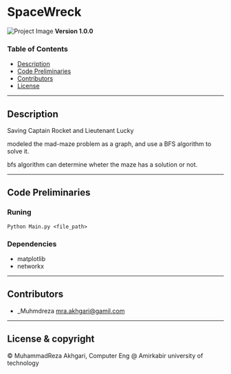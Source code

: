 # SpaceWreck
![Project Image](https://www.dropbox.com/s/utqgrydzn8b2q2d/rocket.jpg?dl=0)
**Version 1.0.0**
### Table of Contents
- [Description](#description)
- [Code Preliminaries](#code-preliminaries)
- [Contributors](#contributors)
- [License](#license-&-copyright)

---
## Description
Saving Captain Rocket and Lieutenant Lucky

modeled the mad-maze problem as a graph, and use a BFS algorithm to solve it. 

bfs algorithm can determine wheter the maze has a solution or not. 
 
---
## Code Preliminaries

### Runing
    Python Main.py <file_path>

### Dependencies
- matplotlib
- networkx

---
## Contributors

- _Muhmdreza <mra.akhgari@gamil.com>

---
## License & copyright
© MuhammadReza Akhgari, Computer Eng @ Amirkabir university of technology
